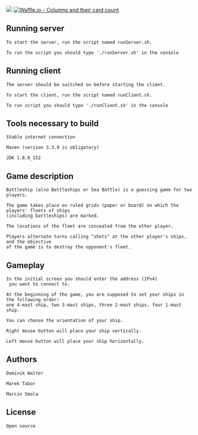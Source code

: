 <a href='http://vps447185.ovh.net:8080/job/battleships-solid-nie/'><img src='http://vps447185.ovh.net:8080/buildStatus/icon?job=battleships-solid-nie'></a>
[![Waffle.io - Columns and their card count](https://badge.waffle.io/smolamarcin/battleship.svg?columns=all)](https://waffle.io/smolamarcin/battleship) <br />
## Running server
    To start the server, run the script named runServer.sh. 
    
    To run the script you should type './runServer.sh' in the console 
## Running client
    The server should be switched on before starting the client.
    
    To start the client, run the script named runClient.sh. 
    
    To run script you should type './runClient.sh' in the console
## Tools necessary to build
    Stable internet connection
    
    Maven (version 3.3.9 is obligatory) 
    
    JDK 1.8.0_152
    
## Game description
    Battleship (also Battleships or Sea Battle) is a guessing game for two players. 
    
    The game takes place on ruled grids (paper or board) on which the players' fleets of ships 
    (including battleships) are marked. 
    
    The locations of the fleet are concealed from the other player. 
    
    Players alternate turns calling "shots" at the other player's ships, and the objective 
    of the game is to destroy the opponent's fleet.
## Gameplay
    In the initial screen you should enter the address (IPv4)
     you want to connect to.
   
    At the beginning of the game, you are supposed to set your ships in the following order: 
    one 4-mast ship, two 3-mast ships, three 2-mast ships, four 1-mast ship.
    
    You can choose the orientation of your ship.
    
    Right mouse button will place your ship vertically.
   
    Left mouse button will place your ship horizontally.    

## Authors
    Dominik Walter 
    
    Marek Tabor 
    
    Marcin Smola  
## License
    Open source

